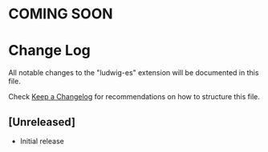 # COMING SOON

# Change Log

All notable changes to the "ludwig-es" extension will be documented in this file.

Check [Keep a Changelog](http://keepachangelog.com/) for recommendations on how to structure this file.

## [Unreleased]

- Initial release
